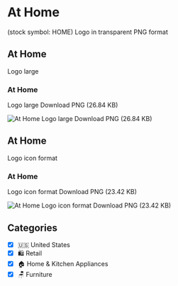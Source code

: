 # At Home
 (stock symbol: HOME) Logo in transparent PNG format

## At Home
 Logo large

### At Home
 Logo large Download PNG (26.84 KB)

![At Home
 Logo large Download PNG (26.84 KB)](/img/orig/HOME_BIG-ae8e36e8.png)

## At Home
 Logo icon format

### At Home
 Logo icon format Download PNG (23.42 KB)

![At Home
 Logo icon format Download PNG (23.42 KB)](/img/orig/HOME-a01a1fd3.png)



## Categories
- [x] 🇺🇸 United States
- [x] 🛍️ Retail
- [x] 🏠 Home & Kitchen Appliances
- [x] 🪑 Furniture
